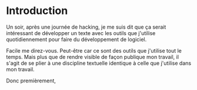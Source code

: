 Introduction
============

Un soir, après une journée de hacking, je me suis dit que ça serait intéressant de développer un texte avec les outils que j'utilise quotidiennement pour faire du développement de logiciel.

Facile me direz-vous.  Peut-être car ce sont des outils que j'utilise tout le temps.  Mais plus que de rendre visible de façon publique mon travail, il s'agit de se plier à une discipline textuelle identique à celle que j'utilise dans mon travail.

Donc premièrement, 
